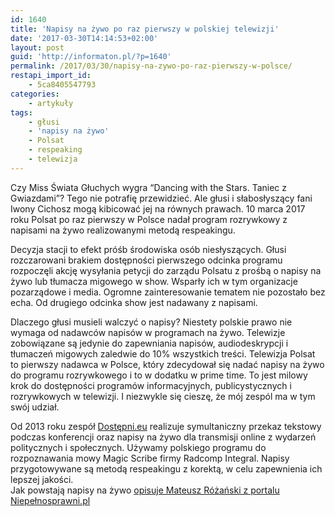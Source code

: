 ```yaml
---
id: 1640
title: 'Napisy na żywo po raz pierwszy w polskiej telewizji'
date: '2017-03-30T14:14:53+02:00'
layout: post
guid: 'http://informaton.pl/?p=1640'
permalink: /2017/03/30/napisy-na-zywo-po-raz-pierwszy-w-polsce/
restapi_import_id:
    - 5ca8405547793
categories:
    - artykuły
tags:
    - głusi
    - 'napisy na żywo'
    - Polsat
    - respeaking
    - telewizja
---
```


Czy Miss Świata Głuchych wygra “Dancing with the Stars. Taniec z Gwiazdami”? Tego nie potrafię przewidzieć. Ale głusi i słabosłyszący fani Iwony Cichosz mogą kibicować jej na równych prawach. 10 marca 2017 roku Polsat po raz pierwszy w Polsce nadał program rozrywkowy z napisami na żywo realizowanymi metodą respeakingu.

Decyzja stacji to efekt próśb środowiska osób niesłyszących. Głusi rozczarowani brakiem dostępności pierwszego odcinka programu rozpoczęli akcję wysyłania petycji do zarządu Polsatu z prośbą o napisy na żywo lub tłumacza migowego w show. Wsparły ich w tym organizacje pozarządowe i media. Ogromne zainteresowanie tematem nie pozostało bez echa. Od drugiego odcinka show jest nadawany z napisami.

Dlaczego głusi musieli walczyć o napisy? Niestety polskie prawo nie wymaga od nadawców napisów w programach na żywo. Telewizje zobowiązane są jedynie do zapewniania napisów, audiodeskrypcji i tłumaczeń migowych zaledwie do 10% wszystkich treści. Telewizja Polsat to pierwszy nadawca w Polsce, który zdecydował się nadać napisy na żywo do programu rozrywkowego i to w dodatku w prime time. To jest milowy krok do dostępności programów informacyjnych, publicystycznych i rozrywkowych w telewizji. I niezwykle się cieszę, że mój zespól ma w tym swój udział.

Od 2013 roku zespół [Dostępni.eu](http://dostepni.eu/) realizuje symultaniczny przekaz tekstowy podczas konferencji oraz napisy na żywo dla transmisji online z wydarzeń politycznych i społecznych. Używamy polskiego programu do rozpoznawania mowy Magic Scribe firmy Radcomp Integral. Napisy przygotowywane są metodą respeakingu z korektą, w celu zapewnienia ich lepszej jakości.  
Jak powstają napisy na żywo [opisuje Mateusz Różański z portalu Niepełnosprawni.pl](http://www.niepelnosprawni.pl/ledge/x/491704;jsessionid=86A11414514540A35A31CD0F6647B29B)